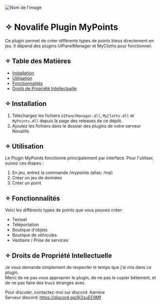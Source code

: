 ![Nom de l'image](https://cdn.discordapp.com/attachments/517055230756782095/1180104735043375114/mypoints-ico.png?ex=657c352e&is=6569c02e&hm=883525cbce732f03f64e71da10798e97d365b3dd28150503be73827db7e2cb03&)
# ✧ Novalife Plugin MyPoints

Ce plugin permet de créer différents types de points bleus directement en jeu.
Il dépend des plugins UIPanelManager et MyCloths pour fonctionner.

## ✧ Table des Matières

- [Installation](#installation)
- [Utilisation](#utilisation)
- [Fonctionnalités](#fonctionnalités)
- [Droits de Propriété Intellectuelle](#droits-de-propriété-intellectuelle)

## ✧ Installation

1. Téléchargez les fichiers `UIPanelManager.dll`, `MyCloths.dll` et `MyPoints.dll` depuis la page des releases de ce dépôt.  
2. Ajoutez les fichiers dans le dossier des plugins de votre serveur Novalife.

## ✧ Utilisation

Le Plugin MyPoints fonctionne principalement par interface. 
Pour l'utiliser, suivez ces étapes :

1. En jeu, entrez la commande /mypoints (alias: /mp)
2. Créer un jeu de données
3. Créer un point

## ✧ Fonctionnalités

Voici les différents types de points que vous pouvez créer:

- Textuel
- Téléportation
- Boutique d'objets
- Boutique de véhicules
- Vestiaire / Prise de services

## ✧ Droits de Propriété Intellectuelle

Je vous demande simplement de respecter le temps que j'ai mis dans ce plugin.  
Merci de ne pas vous approprier le plugin, de ne pas le copier bêtement, et de ne pas faire des trucs étranges avec.

Pour discuter, contactez-moi sur discord: Aarnow  
Serveur discord: https://discord.gg/8j2suEE9Mf